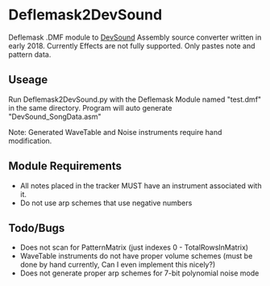 # Deflemask2DevSound

Deflemask .DMF module to [DevSound](https://github.com/DevEd2/DevSound) Assembly source converter written in early 2018. Currently Effects are not fully supported. Only pastes note and pattern data.

## Useage
Run Deflemask2DevSound.py with the Deflemask Module named "test.dmf" in the same directory. Program will auto generate "DevSound_SongData.asm"

Note: Generated WaveTable and Noise instruments require hand modification.

## Module Requirements
* All notes placed in the tracker MUST have an instrument associated with it.
* Do not use arp schemes that use negative numbers
## Todo/Bugs
* Does not scan for PatternMatrix (just indexes 0 - TotalRowsInMatrix)
* WaveTable instruments do not have proper volume schemes (must be done by hand currently, Can I even implement this nicely?)
* Does not generate proper arp schemes for 7-bit polynomial noise mode

